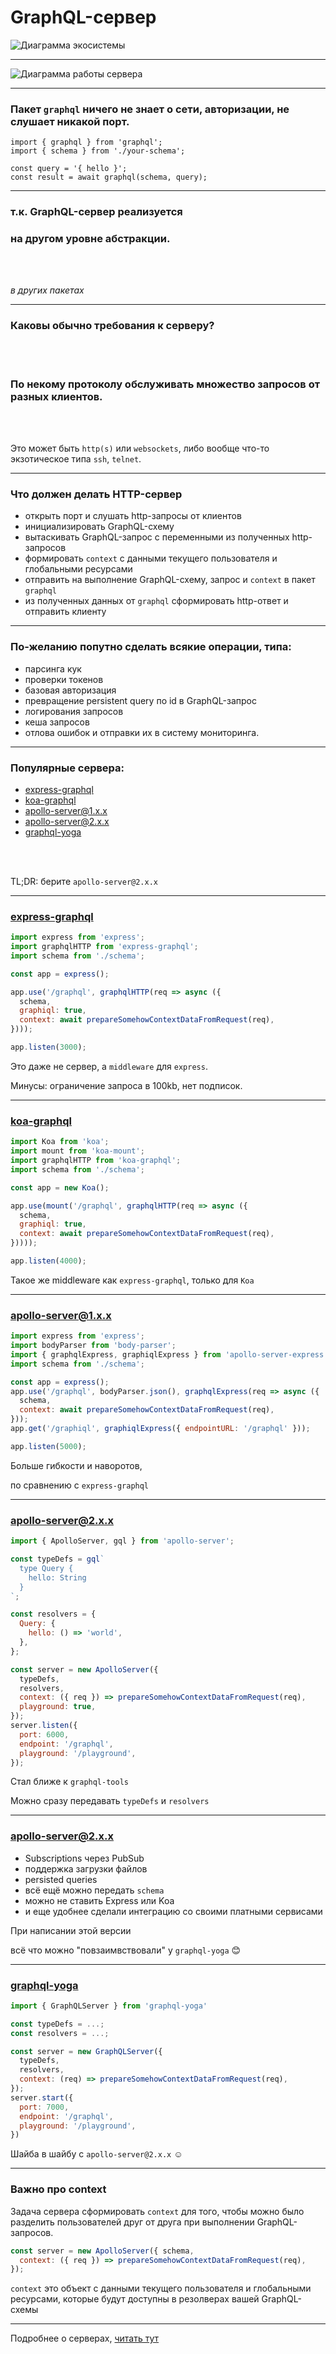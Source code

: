 # GraphQL-сервер

![Диаграмма экосистемы](./diagram-ecosystem-server.svg) <!-- .element: style="width: 90vw;" class="plain"  -->

-----

![Диаграмма работы сервера](./diagram-server.svg) <!-- .element: style="width: 90vw;" class="plain"  -->
<!-- https://drive.google.com/file/d/1G-Iu_fZdrois9NZY1-5YGWNwELJEzy6Y/view?usp=sharing -->

-----

### Пакет `graphql` ничего не знает о сети, авторизации, не слушает никакой порт.

<pre><code>import { graphql } from 'graphql';
import { schema } from './your-schema';

const query = '{ hello }';
const result = await graphql(schema, query);
</code></pre>

-----

### т.к. GraphQL-сервер реализуется

### на другом уровне абстракции.

<br />
<br />

*в других пакетах*

-----

### Каковы обычно требования к серверу?

<br />
<br />

### По некому протоколу обслуживать множество запросов от разных клиентов. <!-- .element: class="fragment" -->

<br />
<br />

<span>Это может быть `http(s)` или `websockets`, либо вообще что-то экзотическое типа `ssh`, `telnet`.</span> <!-- .element: class="fragment" -->

-----

### Что должен делать HTTP-сервер

- открыть порт и слушать http-запросы от клиентов
- инициализировать GraphQL-схему
- вытаскивать GraphQL-запрос с переменными из полученных http-запросов
- формировать `context` с данными текущего пользователя и глобальными ресурсами
- отправить на выполнение GraphQL-схему, запрос и `context` в пакет `graphql`
- из полученных данных от `graphql` сформировать http-ответ и отправить клиенту

-----

### По-желанию попутно сделать всякие операции, типа:

- парсинга кук
- проверки токенов
- базовая авторизация
- превращение persistent query по id в GraphQL-запрос
- логирования запросов
- кеша запросов
- отлова ошибок и отправки их в систему мониторинга.

-----

### Популярные сервера:

- [express-graphql](https://github.com/graphql/express-graphql)
- [koa-graphql](https://github.com/chentsulin/koa-graphql)
- [apollo-server@1.x.x](https://github.com/apollographql/apollo-server/tree/version-1)
- [apollo-server@2.x.x](https://github.com/apollographql/apollo-server/tree/version-2)
- [graphql-yoga](https://github.com/prisma/graphql-yoga)

<br />
<br />

TL;DR: берите `apollo-server@2.x.x`

-----

### [express-graphql](https://github.com/graphql/express-graphql)

```js
import express from 'express';
import graphqlHTTP from 'express-graphql';
import schema from './schema';

const app = express();

app.use('/graphql', graphqlHTTP(req => async ({
  schema,
  graphiql: true,
  context: await prepareSomehowContextDataFromRequest(req),
})));

app.listen(3000);

```

Это даже не сервер, а `middleware` для `express`.

Минусы: ограничение запроса в 100kb, нет подписок.

-----

### [koa-graphql](https://github.com/chentsulin/koa-graphql)

```js
import Koa from 'koa';
import mount from 'koa-mount';
import graphqlHTTP from 'koa-graphql';
import schema from './schema';

const app = new Koa();

app.use(mount('/graphql', graphqlHTTP(req => async ({
  schema,
  graphiql: true,
  context: await prepareSomehowContextDataFromRequest(req),
}))));

app.listen(4000);

```

Такое же middleware как `express-graphql`, только для `Koa`

-----

### [apollo-server@1.x.x](https://github.com/apollographql/apollo-server/tree/version-1)

```js
import express from 'express';
import bodyParser from 'body-parser';
import { graphqlExpress, graphiqlExpress } from 'apollo-server-express';
import schema from './schema';

const app = express();
app.use('/graphql', bodyParser.json(), graphqlExpress(req => async ({
  schema,
  context: await prepareSomehowContextDataFromRequest(req),
}));
app.get('/graphiql', graphiqlExpress({ endpointURL: '/graphql' }));

app.listen(5000);

```

Больше гибкости и наворотов,

по сравнению с `express-graphql`

-----

### [apollo-server@2.x.x](https://github.com/apollographql/apollo-server/tree/version-2)

```js
import { ApolloServer, gql } from 'apollo-server';

const typeDefs = gql`
  type Query {
    hello: String
  }
`;

const resolvers = {
  Query: {
    hello: () => 'world',
  },
};

const server = new ApolloServer({
  typeDefs,
  resolvers,
  context: ({ req }) => prepareSomehowContextDataFromRequest(req),
  playground: true,
});
server.listen({
  port: 6000,
  endpoint: '/graphql',
  playground: '/playground',
});

```

<span class="fragment" data-code-focus="3-13">Стал ближе к `graphql-tools`</span>

<span class="fragment" data-code-focus="15-25">Можно сразу передавать `typeDefs` и `resolvers`</span>

-----

### apollo-server@2.x.x

- Subscriptions через PubSub
- поддержка загрузки файлов
- persisted queries
- всё ещё можно передать `schema`
- можно не ставить Express или Koa
- и еще удобнее сделали интеграцию со своими платными сервисами

При написании этой версии

всё что можно "повзаимвствовали" у `graphql-yoga` 😊

-----

### [graphql-yoga](https://github.com/prisma/graphql-yoga)

```js
import { GraphQLServer } from 'graphql-yoga'

const typeDefs = ...;
const resolvers = ...;

const server = new GraphQLServer({
  typeDefs,
  resolvers,
  context: (req) => prepareSomehowContextDataFromRequest(req),
});
server.start({
  port: 7000,
  endpoint: '/graphql',
  playground: '/playground',
})

```

Шайба в шайбу с `apollo-server@2.x.x` ☺️

-----

### Важно про context

Задача сервера сформировать `context` для того, чтобы можно было разделить пользователей друг от друга при выполнении GraphQL-запросов.

```js
const server = new ApolloServer({ schema,
  context: ({ req }) => prepareSomehowContextDataFromRequest(req),
});

```

`context` это объект с данными текущего пользователя и глобальными ресурсами, которые будут доступны в резолверах вашей GraphQL-схемы

-----

Подробнее о серверах, [читать тут](https://github.com/nodkz/conf-talks/tree/master/articles/graphql/server)